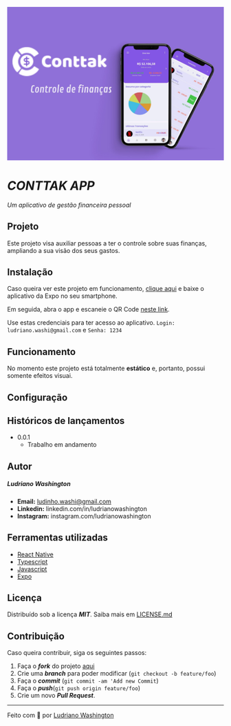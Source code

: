 <p align="center">
  <img src="./assets/img/conttak.jpg" width="800px"/><br>
</p>

# *CONTTAK APP*
_Um aplicativo de gestão financeira pessoal_


## Projeto
Este projeto visa auxiliar pessoas a ter o controle sobre suas finanças, ampliando a sua visão dos seus gastos.

## Instalação

Caso queira ver este projeto em funcionamento, [clique aqui](https://expo.dev/client) e baixe o aplicativo da Expo no seu smartphone.

Em seguida, abra o app e escaneie o QR Code [neste link](https://expo.dev/@ludriano/conttak). 

Use estas credenciais para ter acesso ao aplicativo.
`Login: ludriano.washi@gmail.com` e
`Senha: 1234`
## Funcionamento

No momento este projeto está totalmente **estático** e, portanto, possui somente efeitos visuai. 

## Configuração 


## Históricos de lançamentos

  - 0.0.1
    - Trabalho em andamento

## Autor

##### Ludriano Washington 
  - **Email:** ludinho.washi@gmail.com
  - **Linkedin:** linkedin.com/in/ludrianowashington
  - **Instagram:** instagram.com/ludrianowashington

## Ferramentas utilizadas

  * [React Native]()
  * [Typescript]()
  * [Javascript]()
  * [Expo]()
  <!-- E, mais recente, inseri a versão com...

  * [ReactJs]() -->
  
## Licença

Distribuído sob a licença *__MIT__*. Saiba mais em [LICENSE.md](LICENSE.md)


## Contribuição

Caso queira contribuir, siga os seguintes passos:
  
  1. Faça o *__fork__* do projeto [aqui](http://github.com/ludrianowashington/conttakapp/fork)
  2. Crie uma **_branch_** para poder modificar (```git checkout -b feature/foo```)
  3. Faça o **_commit_** (```git commit -am 'Add new Commit```)
  4. Faça o __*push*__(```git push origin feature/foo```)  
  5. Crie um novo **_Pull Request_**.

---
Feito com &#x1f493; por [Ludriano Washington](http://github.com/ludrianowashington)
